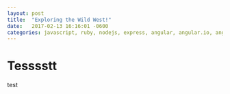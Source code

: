 ```yaml
---
layout: post
title:  "Exploring the Wild West!"
date:   2017-02-13 16:16:01 -0600
categories: javascript, ruby, nodejs, express, angular, angular.io, angularjs
---
```


# Tesssstt

test